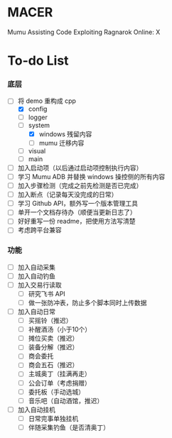 # MACER
Mumu Assisting Code Exploiting Ragnarok Online: X

# To-do List

### 底层
- [ ] 将 demo 重构成 cpp
    - [x] config
    - [ ] logger
    - [ ] system
        - [x] windows 残留内容
        - [ ] mumu 迁移内容
    - [ ] visual
    - [ ] main
- [ ] 加入启动项（以后通过启动项控制执行内容）
- [ ] 学习 Mumu ADB 并替换 windows 操控侧的所有内容
- [ ] 加入步骤检测（完成之前先检测是否已完成）
- [ ] 加入断点（记录每天没完成的日常）
- [ ] 学习 Github API，额外写一个版本管理工具
- [ ] 单开一个文档存待办（顺便当更新日志了）
- [ ] 好好重写一份 readme，把使用方法写清楚
- [ ] 考虑跨平台兼容

### 功能
- [ ] 加入自动采集
- [ ] 加入自动钓鱼
- [ ] 加入交易行读取
    - [ ] 研究飞书 API
    - [ ] 做一张防冲表，防止多个脚本同时上传数据
- [ ] 加入自动日常
    - [ ] 买摇铃（推迟）
    - [ ] 补醒酒汤（小于10个）
    - [ ] 摊位买卖（推迟）
    - [ ] 装备分解（推迟）
    - [ ] 商会委托
    - [ ] 商会五石（推迟）
    - [ ] 主城奥丁（挂满再走）
    - [ ] 公会订单（考虑捐赠）
    - [ ] 委托板（手动选城）
    - [ ] 音乐吧（自动酒馆，推迟）
- [ ] 加入自动挂机
    - [ ] 日常完事单独挂机
    - [ ] 伴随采集钓鱼（是否清奥丁）